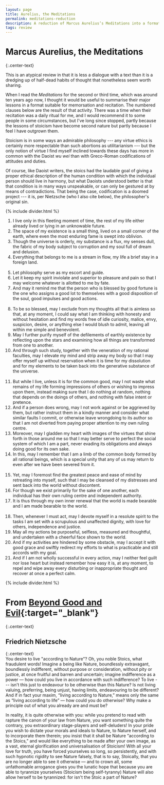 ```yaml
---
layout: page
title: Aurelius, the Meditations
permalink: meditations-reduction
description: A reduction of Marcus Aurelius’s Meditations into a format suitable for memorisation and recitation, with commentary on the limitations of stoic philosophy
tags: review
---
```

# Marcus Aurelius, the Meditations
{:.center-text}

This is an atypical review in that it is less a dialogue with a text than it is a dredging up of half-dead habits of thought that nonetheless seem worth sharing.

When I read the *Meditations* for the second or third time, which was around ten years ago now, I thought it would be useful to summarise their major lessons in a format suitable for memorsation and recitation. The numbered clauses below are the result of that activity. There was a time when their recitation was a daily ritual for me, and I would recommend it to some people in some circumstances, but I've long since stopped, partly because the lessons of stoicism have become second nature but partly because I feel I have outgrown them.

Stoicism is in some ways an admirable philosophy --- any virtue ethics is certainly more respectable than such abortions as utilitarianism --- but the only notion of virtue I find myself inclined towards these days has more in common with the Daoist *wu wei* than with Greco-Roman codifications of attitudes and duties.

Of course, like Daoist writers, the stoics had the laudable goal of giving a proper ethical description of the human condition with which the individual person should live in harmony, but what Daoists understood better is that that condition is in many ways unspeakable, or can only be gestured at by means of contradictions. That being the case, codification is a doomed project --- it is, per Nietzsche (who I also cite below), the philosopher's original sin.

{% include divider.html %}

1. I live only in this fleeting moment of time, the rest of my life either already lived or lying in an unknowable future.
2. The space of my existence is a small thing, lived on a small corner of the earth, where even the most enduring fame is swept into oblivion.
3. Though the universe is orderly, my substance is a flux, my senses dull, the fabric of my body subject to corruption and my soul full of dream and delusion.
4. Everything that belongs to me is a stream in flow, my life a brief stay in a foreign land.
<br/><br/>
5. Let philosophy serve as my escort and guide.
6. Let it keep my spirit inviolate and superior to pleasure and pain so that I may welcome whatever is allotted to me by fate.
7. And may it remind me that the person who is blessed by good fortune is the one who assigns a good lot to themselves with a good disposition of the soul, good impulses and good actions.
<br/><br/>
8. To be so blessed, may I exclude from my thoughts all that is aimless so that, at any moment, I could say what I am thinking with honesty and without hesitation and find my words free of idle curiosity, malice, envy, suspicion, desire, or anything else I would blush to admit, leaving all within me simple and benevolent.
9. May I further purify myself of the defilements of earthly existence by reflecting upon the stars and examining how all things are transformed from one to another.
10. And through such study, together with the veneration of my rational faculties, may I elevate my mind and strip away my body so that I may offer myself up without reservation when it is time for my dissolution and for my elements to be taken back into the generative substance of the universe.
<br/><br/>
11. But while I live, unless it is for the common good, may I not waste what remains of my life forming impressions of others or wishing to impress upon them, instead making sure that I do nothing at random, nothing that depends on the doings of others, and nothing with false intent or pretence.
12. And if a person does wrong, may I not work against or be aggrieved by them, but rather instruct them in a kindly manner and consider what similar faults I commit, or otherwise leave wrongdoing to its author so that I am not diverted from paying proper attention to my own ruling centre.
13. Moreover, may I gladden my heart with images of the virtues that shine forth in those around me so that I may better serve to perfect the social system of which I am a part, never evading its obligations and always doing good for its own sake.
14. In this, may I remember that I am a limb of the common body formed by all rational beings, which is a special unity that any of us may return to even after we have been severed from it.
<br/><br/>
15. Yet, may I foremost find the greatest peace and ease of mind by retreating into myself, such that I may be cleansed of my distresses and sent back into the world without discontent.
16. For though we exist primarily for the sake of one another, each individual has their own ruling centre and independent authority.
17. It is thus through my own inner renewal that the world is made bearable and I am made bearable to the world.
<br/><br/>
18. Then, whenever I must act, may I devote myself in a resolute spirit to the tasks I am set with a scrupulous and unaffected dignity, with love for others, independence and justice.
19. May all my actions be purposeful, selfless, measured and thoughtful, and undertaken with a cheerful face shown to the world.
20. And if my activities are hindered by some obstacle, may I accept it with good grace and swiftly redirect my efforts to what is practicable and still accords with my goal.
21. And if I am not wholly successful in every action, may I neither feel guilt nor lose heart but instead remember how easy it is, at any moment, to repel and wipe away every disturbing or inappropriate thought and recover at once a perfect calm.

{% include divider.html %}

# From [Beyond Good and Evil](https://standardebooks.org/ebooks/friedrich-nietzsche/beyond-good-and-evil/helen-zimmern){:target="_blank"}
{:.center-text}

## Friedrich Nietzsche
{:.center-text}
<br/>
You desire to live "according to Nature"? Oh, you noble Stoics, what fraudulent words! Imagine a being like Nature, boundlessly extravagant, boundlessly indifferent, without purpose or consideration, without pity or justice, at once fruitful and barren and uncertain; imagine indifference as a power ⁠— how could you live in accordance with such indifference? To live --- isn't this just to endeavour to be otherwise than this Nature? Is not living valuing, preferring, being unjust, having limits, endeavouring to be different? And if in fact your maxim, “living according to Nature,” means only the same as “living according to life” — how could you do otherwise? Why make a principle out of what you already are and must be?

In reality, it is quite otherwise with you: while you pretend to read with rapture the canon of your law from Nature, you want something quite the contrary, you extraordinary stage-players and self-deluders! In your pride you wish to dictate your morals and ideals to Nature, to Nature herself, and to incorporate them therein; you insist that it shall be Nature “according to the Stoics,” and would like everything to be made after your own image, as a vast, eternal glorification and universalisation of Stoicism! With all your love for truth, you have forced yourselves so long, so persistently, and with such hypnotic rigidity to see Nature falsely, that is to say, Stoically, that you are no longer able to see it otherwise ⁠— and to crown all, some unfathomable arrogance gives you the lunatic hope that because you are able to tyrannize yourselves ⁠(Stoicism being self-tyranny) Nature will also allow herself to be tyrannized: for isn't the Stoic a part of Nature?